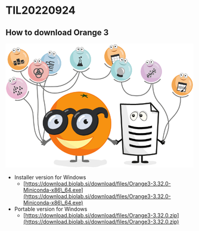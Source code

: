 # TIL20220924

## How to download Orange 3

<img src="../.gitbook/assets/image (2).png" alt="https://orangedatamining.com/" data-size="original">

* Installer version for Windows
  * [https://download.biolab.si/download/files/Orange3-3.32.0-Miniconda-x86\_64.exe](https://download.biolab.si/download/files/Orange3-3.32.0-Miniconda-x86\_64.exe)
* Portable version for Windows
  * [https://download.biolab.si/download/files/Orange3-3.32.0.zip](https://download.biolab.si/download/files/Orange3-3.32.0.zip)
